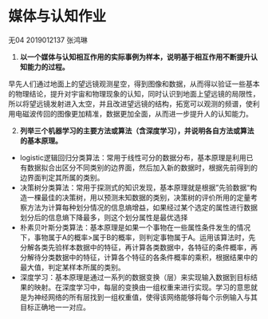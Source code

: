 # 媒体与认知作业

无04  2019012137  张鸿琳

1. **以一个媒体与认知相互作用的实际事例为样本，说明基于相互作用不断提升认知能力的过程。**

早先人们通过地面上的望远镜观测星空，得到图像和数据，从而得以验证一些基本的物理结论，提升对宇宙和物理现象的认知，同时认识到地面上望远镜的局限性，所以将望远镜发射进入太空，并且改进望远镜的结构，拓宽可以观测的频谱，使利用电磁波传回的图像更加精准，数据更加全面，从而进一步提升人的认知能力。

2. **列举三个机器学习的主要方法或算法（含深度学习），并说明各自方法或算法的基本原理。**

- logistic逻辑回归分类算法：常用于线性可分的数据分布，基本原理是利用已有数据拟合出区分不同类别的边界面，然后加入新的数据时，根据先前得到的边界面判定其所属的类别。
- 决策树分类算法：常用于探测式的知识发现，基本原理就是根据”先验数据“构造一棵最佳的决策树，用以预测未知数据的类别，决策树的评价所用的定量考察方法为计算每种划分情况的信息熵增益，如果经过某个选定的属性进行数据划分后的信息熵下降最多，则这个划分属性是最优选择
- 朴素贝叶斯分类算法：基本原理是如果一个事物在一些属性条件发生的情况下，事物属于A的概率>属于B的概率，则判定事物属于A。运用该算法时，先分解各类先验样本数据中的特征，再计算各类数据中，各特征的条件概率，再分解待分类数据中的特征，计算各个特征的各条件概率的乘积，根据结果中的最大值，判定某样本所属的类别。
- 深度学习：基本原理是通过一系列的数据变换（层）来实现输入数据到目标结果的映射。在深度学习中，每层的变换由一组权重来进行实现。学习的意思就是为神经网络的所有层找到一组权重值，使得该网络能够将每个示例输入与其目标正确地一一对应。

